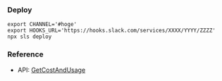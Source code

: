 ### Deploy

```
export CHANNEL='#hoge'
export HOOKS_URL='https://hooks.slack.com/services/XXXX/YYYY/ZZZZ'
npx sls deploy
```

### Reference

- API: [GetCostAndUsage](https://docs.aws.amazon.com/aws-cost-management/latest/APIReference/API_GetCostAndUsage.html)
